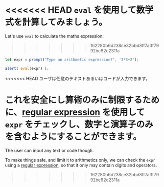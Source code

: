 <<<<<<< HEAD
`eval` を使用して数学式を計算してみましょう。
=======
Let's use `eval` to calculate the maths expression:
>>>>>>> 162280b6d238ce32bbd8ff7a3f7992be82c2311a

```js demo run
let expr = prompt("Type an arithmetic expression?", '2*3+2');

alert( eval(expr) );
```

<<<<<<< HEAD
ユーザは任意のテキストあるいはコードが入力できます。

これを安全にし算術のみに制限するために、[regular expression](info:regular-expressions) を使用して `expr` をチェックし、数字と演算子のみを含むようにすることができます。
=======
The user can input any text or code though.

To make things safe, and limit it to arithmetics only, we can check the `expr` using a [regular expression](info:regular-expressions), so that it only may contain digits and operators.
>>>>>>> 162280b6d238ce32bbd8ff7a3f7992be82c2311a
